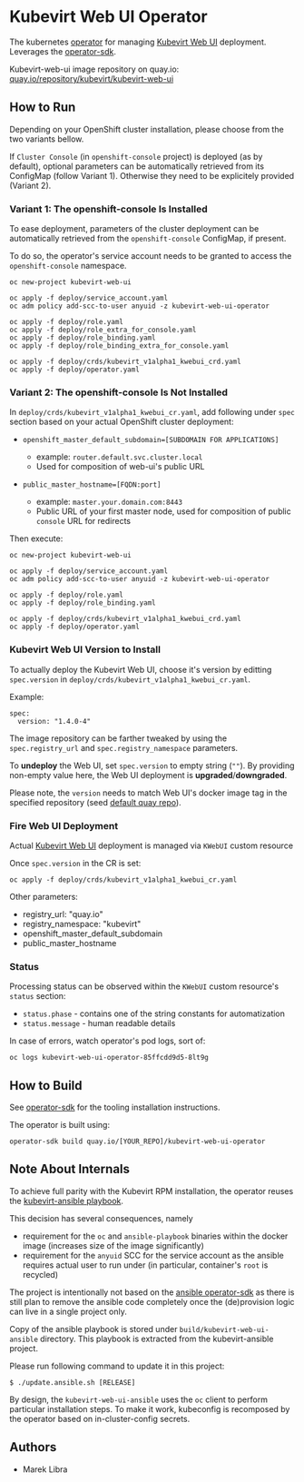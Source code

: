 # Kubevirt Web UI Operator
The kubernetes [operator](https://github.com/operator-framework) for managing [Kubevirt Web UI](https://github.com/kubevirt/web-ui) deployment.
Leverages the [operator-sdk](https://github.com/operator-framework/operator-sdk/).

Kubevirt-web-ui image repository on quay.io: [quay.io/repository/kubevirt/kubevirt-web-ui](https://quay.io/repository/kubevirt/kubevirt-web-ui?tab=tags)

## How to Run
Depending on your OpenShift cluster installation, please choose from the two variants bellow.

If `Cluster Console` (in `openshift-console` project) is deployed (as by default), optional parameters can be automatically retrieved from its ConfigMap (follow Variant 1).
Otherwise they need to be explicitely provided (Variant 2).

### Variant 1: The openshift-console Is Installed
To ease deployment, parameters of the cluster deployment can be  automatically retrieved from the `openshift-console` ConfigMap, if present.

To do so, the operator's service account needs to be granted to access the `openshift-console` namespace.

```angular2
oc new-project kubevirt-web-ui

oc apply -f deploy/service_account.yaml
oc adm policy add-scc-to-user anyuid -z kubevirt-web-ui-operator

oc apply -f deploy/role.yaml
oc apply -f deploy/role_extra_for_console.yaml
oc apply -f deploy/role_binding.yaml
oc apply -f deploy/role_binding_extra_for_console.yaml

oc apply -f deploy/crds/kubevirt_v1alpha1_kwebui_crd.yaml
oc apply -f deploy/operator.yaml
```

### Variant 2: The openshift-console Is Not Installed
In `deploy/crds/kubevirt_v1alpha1_kwebui_cr.yaml`, add following under `spec` section based on your actual OpenShift cluster deployment: 

- `openshift_master_default_subdomain=[SUBDOMAIN FOR APPLICATIONS]`
  - example: `router.default.svc.cluster.local`
  - Used for composition of web-ui's public URL

- `public_master_hostname=[FQDN:port]`
  - example: `master.your.domain.com:8443`
  - Public URL of your first master node, used for composition of public `console` URL for redirects

Then execute:

```angular2
oc new-project kubevirt-web-ui

oc apply -f deploy/service_account.yaml
oc adm policy add-scc-to-user anyuid -z kubevirt-web-ui-operator

oc apply -f deploy/role.yaml
oc apply -f deploy/role_binding.yaml

oc apply -f deploy/crds/kubevirt_v1alpha1_kwebui_crd.yaml
oc apply -f deploy/operator.yaml
```


### Kubevirt Web UI Version to Install
To actually deploy the Kubevirt Web UI, choose it's version by editting `spec.version` in `deploy/crds/kubevirt_v1alpha1_kwebui_cr.yaml`.

Example:
```angular2
spec:
  version: "1.4.0-4"
``` 

The image repository can be farther tweaked by using the `spec.registry_url` and `spec.registry_namespace` parameters. 

To **undeploy** the Web UI, set `spec.version` to empty string (`""`).
By providing non-empty value here, the Web UI deployment is **upgraded**/**downgraded**.

Please note, the `version` needs to match Web UI's docker image tag in the specified repository (seed [default quay repo](https://quay.io/repository/kubevirt/kubevirt-web-ui?tab=tags)).

### Fire Web UI Deployment
Actual [Kubevirt Web UI](https://github.com/kubevirt/web-ui) deployment is managed via `KWebUI` custom resource

Once `spec.version` in the CR is set:

```angular2
oc apply -f deploy/crds/kubevirt_v1alpha1_kwebui_cr.yaml
```

Other parameters:
- registry_url: "quay.io"
- registry_namespace: "kubevirt"
- openshift_master_default_subdomain
- public_master_hostname

### Status
Processing status can be observed within the `KWebUI` custom resource's `status` section:
- `status.phase` - contains one of the string constants for automatization
- `status.message` - human readable details

In case of errors, watch operator's pod logs, sort of:
```angular2
oc logs kubevirt-web-ui-operator-85ffcdd9d5-8lt9g
```

## How to Build
See [operator-sdk](https://github.com/operator-framework/operator-sdk/) for the tooling installation instructions.

The operator is built using:
```angular2
operator-sdk build quay.io/[YOUR_REPO]/kubevirt-web-ui-operator
```

## Note About Internals
To achieve full parity with the Kubevirt RPM installation, the operator reuses the [kubevirt-ansible playbook](https://github.com/kubevirt/kubevirt-ansible/tree/master/playbooks/kubevirt-web-ui).

This decision has several consequences, namely
- requirement for the `oc` and `ansible-playbook` binaries within the docker image (increases size of the image significantly)
- requirement for the `anyuid` SCC for the service account as the ansible requires actual user to run under (in particular, container's `root` is recycled)

The project is intentionally not based on the [ansible operator-sdk](https://github.com/operator-framework/operator-sdk/blob/master/doc/ansible/user-guide.md) as there is still plan to remove the ansible code completely once the (de)provision logic can live in a single project only. 

Copy of the ansible playbook is stored under `build/kubevirt-web-ui-ansible` directory.
This playbook is extracted from the kubevirt-ansible project.

Please run following command to update it in this project:

```angular2
$ ./update.ansible.sh [RELEASE]
```

By design, the `kubevirt-web-ui-ansible` uses the `oc` client to perform particular installation steps.
To make it work, kubeconfig is recomposed by the operator based on in-cluster-config secrets.

## Authors
- Marek Libra
